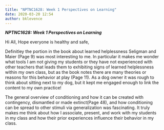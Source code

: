 ```yaml
---
title: "NPTNC1628: Week 1 Perspectives on Learning"
date: 2020-03-20 12:54
author: bklevence
---
```


***NPTNC1628: Week 1 Perspectives on Learning***

Hi All, Hope everyone is healthy and safe,

Definitley the portion in the book about learned helplessness Seligman and Maier (Page 9) was most interesting to me. In particular it makes me wonder what tools I am not giving my students or they have not experienced with other teachers that leads them to exhibiting signs of learned helplessness within my own class, but as the book notes there are many theories or reasons for this behavior at play (Page 11). As a dog owner it was rough to think about sitting next to my dog, but it kept me engaged enough to link the content to my own practice!

The general overview of conditioning and how it can be created with contingency, dismantled or made extinct(Page 48), and how conditioning can be spread to other stimuli via generalization was fascinating. It truly makes me think about how I associate, present, and work with my students in my class and how their prior experiences influence their behavior in my class.
